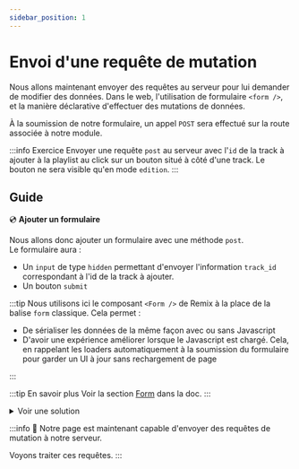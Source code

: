 ```yaml
---
sidebar_position: 1
---
```


# Envoi d'une requête de mutation

Nous allons maintenant envoyer des requêtes au serveur pour lui demander de modifier des données.
Dans le web, l'utilisation de formulaire `<form />`, et la manière déclarative d'effectuer des mutations de données.

À la soumission de notre formulaire, un appel `POST` sera effectué sur la route associée à notre module.

:::info Exercice
Envoyer une requête `post` au serveur avec l'`id` de la track à ajouter à la playlist au click sur un bouton situé à côté d'une track.
Le bouton ne sera visible qu'en mode `edition`.
:::

## Guide

💿 **Ajouter un formulaire**

Nous allons donc ajouter un formulaire avec une méthode `post`.  
Le formulaire aura :

- Un `input` de type `hidden` permettant d'envoyer l'information `track_id` correspondant à l'id de la track à ajouter.
- Un bouton `submit`

:::tip
Nous utilisons ici le composant `<Form />` de Remix à la place de la balise `form` classique. Cela permet :

- De sérialiser les données de la même façon avec ou sans Javascript
- D'avoir une expérience améliorer lorsque le Javascript est chargé. Cela, en rappelant les loaders automatiquement à la soumission du formulaire pour garder un UI à jour sans rechargement de page

:::

:::tip En savoir plus
Voir la section [Form](https://remix.run/docs/en/1.14.3/components/form) dans la doc.
:::

<details>
  <summary>Voir une solution</summary>

```tsx title="app/routes/_layout.playlists.$id.(edit).tsx"
export default function Playlist() {
  //...
  return (
    //...
    <li>
      {/*...*/}

      {isEditionMode && (
        <Form method="post" className="inline">
          <input name="track_id" type="hidden" value={track.id} />
          <button type="submit">Add</button>
        </Form>
      )}
    </li>
    //...
  );
}
```

</details>

:::info 👏 Notre page est maintenant capable d'envoyer des requêtes de mutation à notre serveur.

Voyons traiter ces requêtes.
:::
